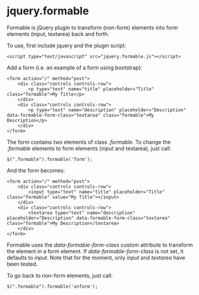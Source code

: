 jquery.formable
===============

Formable is jQuery plugin to transform (non-form) elements into form elements (input, textarea) back and forth.

To use, first include jquery and the plugin script:

	<script type="text/javascript" src="jquery.formable.js"></script>

Add a form (i.e. an example of a form using bootstrap):

	<form action="/" method="post">
		<div class="controls controls-row">
			<p type="text" name="title" placeholder="Title" class="formable">My Title</p>
		</div>
		<div class="controls controls-row">
			<p type="text" name="description" placeholder="Description" data-formable-form-class="textarea" class="formable">My Description</p>
		</div>
	</form>

The form contains two elements of class _.formable_. To change the _.formable_ elements to form elements (input and textarea), just call:

	$(".formable").formable('form');

And the form becomes:

	<form action="/" method="post">
		<div class="controls controls-row">
			<input type="text" name="title" placeholder="Title" class="formable" value="My Title"></input>
		</div>
		<div class="controls controls-row">
			<textarea type="text" name="description" placeholder="Description" data-formable-form-class="textarea" class="formable">My Description</textarea>
		</div>
	</form>

Formable uses the _data-formable-form-class_ custom attribute to transform the element in a form element. If _data-formable-form-class_ is not set, it defaults to _input_. Note that for the moment, only _input_ and _textarea_ have been tested.

To go back to non-form elements, just call:

	$(".formable").formable('unform');
